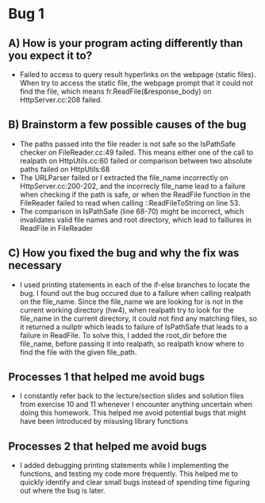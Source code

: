 # Bug 1

## A) How is your program acting differently than you expect it to?
- Failed to access to query result hyperlinks on the webpage (static files). 
  When try to access the static file, the webpage prompt that it could not find the file, which means
  fr.ReadFile(&response_body) on HttpServer.cc:208 failed.

## B) Brainstorm a few possible causes of the bug
- The paths passed into the file reader is not safe so the IsPathSafe checker on FileReader.cc:49 failed. This means either one of the call to realpath on HttpUtils.cc:60 failed or comparison between two absolute paths failed on HttpUtils:68
- The URLParser failed or I extracted the file_name incorrectly on HttpServer.cc:200-202, and the incorrecly file_name lead to a failure when checking if the path is safe, or when the ReadFile function in the FileReader failed to read when calling ::ReadFileToString on line 53.
- The comparison in IsPathSafe (line 68-70) might be incorrect, which invalidates valid file names and root directory, which lead to failiures in ReadFile in FileReader

## C) How you fixed the bug and why the fix was necessary
- I used printing statements in each of the if-else branches to locate the bug. I found out the bug occured due to a failure when calling realpath on the file_name. Since the file_name we are looking for is not in the current working directory (hw4), when realpath try to look for the file_name in the current directory, it could not find any matching files, so it returned a nullptr which leads to failure of IsPathSafe that leads to a failure in ReadFile. 
To solve this, I added the root_dir before the file_name, before passing it into realpath, so realpath know where to find the file with the given file_path.


## Processes 1 that helped me avoid bugs

- I constantly refer back to the lecture/section slides and solution files from exercise 10 and 11 whenever I encounter anything uncertain when doing this homework. This helped me avoid potential bugs that might have been introduced by misusing library functions


## Processes 2 that helped me avoid bugs

- I added debugging printing statements while I implementing the functions, and testing my code more frequently. This helped me to quickly identify and clear small bugs instead of spending time figuring out where the bug is later.